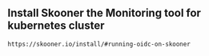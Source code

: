 ## Install Skooner the Monitoring tool for kubernetes cluster
```
https://skooner.io/install/#running-oidc-on-skooner
```
